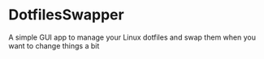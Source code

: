# DotfilesSwapper
A simple GUI app to manage your Linux dotfiles and swap them when you want to change things a bit
